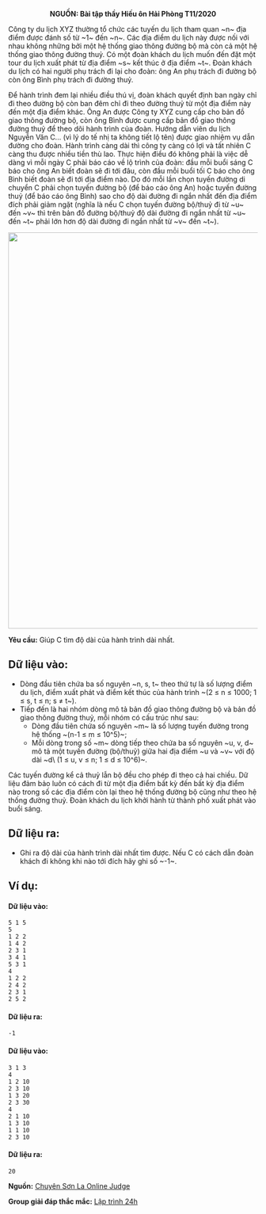 **<center>NGUỒN: Bài tập thầy Hiếu ôn Hải Phòng T11/2020</center>**

Công ty du lịch XYZ thường tổ chức các tuyến du lịch tham quan ~n~ địa điểm được đánh số từ ~1~ đến ~n~. Các địa điểm du lịch này được nối với nhau không những bởi một hệ thống giao thông đường bộ mà còn cả một hệ thống giao thông đường thuỷ. Có một đoàn khách du lịch muốn đến đặt một tour du lịch xuất phát từ địa điểm ~s~ kết thúc ở địa điểm ~t~. Đoàn khách du lịch có hai người phụ trách đi lại cho đoàn: ông An phụ trách đi đường bộ còn ông Bình phụ trách đi đường thuỷ.

Để hành trình đem lại nhiều điều thú vị, đoàn khách quyết định ban ngày chỉ đi theo đường bộ còn ban đêm chỉ đi theo đường thuỷ từ một địa điểm này đến một địa điểm khác. Ông An được Công ty XYZ cung cấp cho bản đồ giao thông đường bộ, còn ông Bình được cung cấp bản đồ giao thông đường thuỷ để theo dõi hành trình của đoàn. Hướng dẫn viên du lịch Nguyễn Văn C... (vì lý do tế nhị ta không tiết lộ tên) được giao nhiệm vụ dẫn đường cho đoàn. Hành trình càng dài thì công ty càng có lợi và tất nhiên C càng thu được nhiều tiền thù lao. Thực hiện điều đó không phải là việc dễ dàng vì mỗi ngày C phải báo cáo về lộ trình của đoàn: đầu mỗi buổi sáng C báo cho ông An biết đoàn sẽ đi tới đâu, còn đầu mỗi buổi tối C báo cho ông Bình biết đoàn sẽ đi tới địa điểm nào. Do đó mỗi lần chọn tuyến đường di chuyển C phải chọn tuyến đường bộ (để báo cáo ông An) hoặc 
tuyến đường thuỷ (để báo cáo ông Bình) sao cho độ dài đường đi ngắn nhất đến địa điểm đích phải giảm ngặt (nghĩa là nếu C chọn tuyến đường bộ/thuỷ đi từ ~u~ đến ~v~ thì trên bản đồ đường bộ/thuỷ độ dài đường đi ngắn nhất từ ~u~ đến ~t~ phải lớn hơn độ dài đường đi ngắn nhất từ ~v~ đến ~t~).
<center><img src="/images/problems/1376/TOUR.png" width="800px" /></center>

**Yêu cầu:** Giúp C tìm độ dài của hành trình dài nhất.

## Dữ liệu vào:
- Dòng đầu tiên chứa ba số nguyên ~n, s, t~ theo thứ tự là số lượng điểm du lịch, điểm xuất phát và điểm kết thúc của hành trình ~(2 ≤ n ≤ 1000; 1 ≤ s, t ≤ n; s ≠ t~).
- Tiếp đến là hai nhóm dòng mô tả bản đồ giao thông đường bộ và bản đồ giao thông đường thuỷ, mỗi nhóm có cấu trúc như sau:
    - Dòng đầu tiên chứa số nguyên ~m~ là số lượng tuyến đường trong hệ thống ~(n-1 ≤ 
m ≤ 10^5)~;
    - Mỗi dòng trong số ~m~ dòng tiếp theo chứa ba số nguyên ~u, v, d~ mô tả một tuyến đường (bộ/thuỷ) giữa hai địa điểm ~u và ~v~ với độ dài ~d\ (1 ≤ u, v ≤ n; 1 ≤ d ≤ 10^6)~.

Các tuyến đường kể cả thuỷ lẫn bộ đều cho phép đi theo cả hai chiều. Dữ liệu đảm bảo luôn có cách đi từ một địa điểm bất kỳ đến bất kỳ địa điểm nào trong số các địa điểm còn lại theo hệ thống đường bộ cũng như theo hệ thống đường thuỷ. Đoàn khách du lịch khởi hành từ thành phố xuất phát vào buổi sáng.

## Dữ liệu ra:
- Ghi ra độ dài của hành trình dài nhất tìm được. Nếu C có cách dẫn đoàn khách đi không khi nào tới đích hãy ghi số ~-1~.

## Ví dụ:
#### Dữ liệu vào:
```
5 1 5
5
1 2 2
1 4 2
2 3 1
3 4 1
5 3 1
4
1 2 2
2 4 2
2 3 1
2 5 2
```

#### Dữ liệu ra:
```
-1
```

#### Dữ liệu vào:
```
3 1 3
4 
1 2 10
2 3 10
1 3 20
2 3 30
4
2 1 10
1 3 10
1 1 10
2 3 10
```

#### Dữ liệu ra:
```
20
```
**Nguồn:** [Chuyên Sơn La Online Judge](http://csloj.ddns.net/)

**Group giải đáp thắc mắc:** [Lập trình 24h](https://www.facebook.com/groups/1386904321519984)